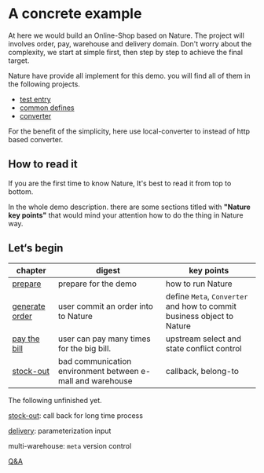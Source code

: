 # A concrete example
At here we would build an Online-Shop based on Nature.  The project will involves order, pay, warehouse and delivery domain. Don't worry about the complexity, we start at simple first, then step by step to achieve the final target. 

Nature have provide all implement for this demo. you will find all of them in the following projects.

- [test entry](https://github.com/llxxbb/Nature-Demo)
- [common defines](https://github.com/llxxbb/Nature-Demo-Common)
- [converter](https://github.com/llxxbb/Nature-Demo-Converter)

For the benefit of the simplicity, here use local-converter to instead of http based converter.

## How to read it

If you are the first time to know Nature,  It's best to read it from top to bottom.

In the whole demo description. there are some sections titled with **"Nature key points"** that would mind your attention how to do the thing in Nature way.

## Let‘s begin

| chapter                                 | digest                                                     | key points                                                   |
| --------------------------------------- | ---------------------------------------------------------- | ------------------------------------------------------------ |
| [prepare](doc/prepare.md)               | prepare for the demo                                       | how to run Nature                                            |
| [generate order](doc/order-generate.md) | user commit an order into to Nature                        | define `Meta`, `Converter`  and how to commit business object to Nature |
| [pay the bill](doc/pay-the-bill.md)     | user can pay many times for the big bill.                  | upstream select and state conflict control                   |
| [stock-out](doc/stock-out.md)           | bad communication environment between e-mall and warehouse | callback,  belong-to                                         |

The following unfinished yet.

[stock-out](doc/stock-out.md): call back for long time process

[delivery](doc/delivery.md): parameterization input

multi-warehouse: `meta` version control





[Q&A](doc/q&a.md)



